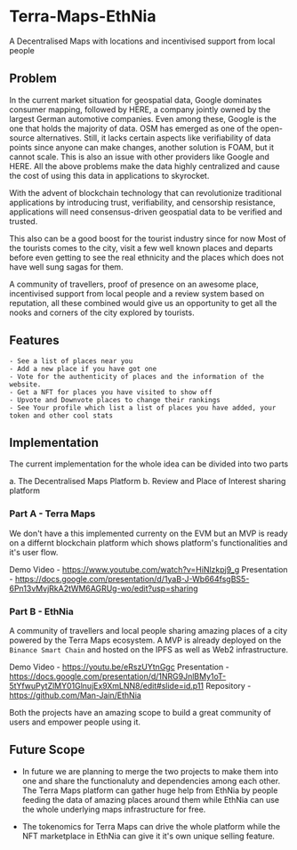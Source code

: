 # Terra-Maps-EthNia

A Decentralised Maps with locations and incentivised support from local people 

## Problem 

In the current market situation for geospatial data, Google dominates consumer mapping, followed by HERE, a company jointly owned by the largest German automotive companies. Even among these, Google is the one that holds the majority of data. OSM has emerged as one of the open-source alternatives. Still, it lacks certain aspects like verifiability of data points since anyone can make changes, another solution is FOAM, but it cannot scale. This is also an issue with other providers like Google and HERE. All the above problems make the data highly centralized and cause the cost of using this data in applications to skyrocket. 

With the advent of blockchain technology that can revolutionize traditional applications by introducing trust, verifiability, and censorship resistance, applications will need consensus-driven geospatial data to be verified and trusted. 

This also can be a good boost for the tourist industry since for now Most of the tourists comes to the city, visit a few well known places and departs before even getting to see the real ethnicity and the places which does not have well sung sagas for them.

A community of travellers, proof of presence on an awesome place, incentivised support from local people and a review system based on reputation, all these combined would give us an opportunity to get all the nooks and corners of the city explored by tourists.

## Features 

    - See a list of places near you
    - Add a new place if you have got one
    - Vote for the authenticity of places and the information of the website.
    - Get a NFT for places you have visited to show off
    - Upvote and Downvote places to change their rankings
    - See Your profile which list a list of places you have added, your token and other cool stats

## Implementation 

The current implementation for the whole idea can be divided into two parts 

a. The Decentralised Maps Platform
b. Review and Place of Interest sharing platform

### Part A - Terra Maps

We don't have a this implemented currenty on the EVM but an MVP is ready on a differnt blockchain platform which shows platform's functionalities and it's user flow.

Demo Video - https://www.youtube.com/watch?v=HiNlzkpj9_g
Presentation - https://docs.google.com/presentation/d/1yaB-J-Wb664fsgBS5-6Pn13vMvjRkA2tWM6AGRUg-wo/edit?usp=sharing

### Part B - EthNia

A community of travellers and local people sharing amazing places of a city powered by the Terra Maps ecosystem. 
A MVP is already deployed on the `Binance Smart Chain` and hosted on the IPFS as well as Web2 infrastructure.

Demo Video - https://youtu.be/eRszUYtnGgc
Presentation - https://docs.google.com/presentation/d/1NRG9JnlBMy1oT-5tYfwuPytZlMY01GlnujEx9XmLNN8/edit#slide=id.p11
Repository - https://github.com/Man-Jain/EthNia


Both the projects have an amazing scope to build a great community of users and empower people using it. 


## Future Scope

- In future we are planning to merge the two projects to make them into one and share the functionaluty and dependencies among each other. The Terra Maps platform can gather huge help from EthNia by people feeding the data of amazing places around them while EthNia can use the whole underlying maps infrastructure for free.

- The tokenomics for Terra Maps can drive the whole platform while the NFT marketplace in EthNia can give it it's own unique selling feature.
